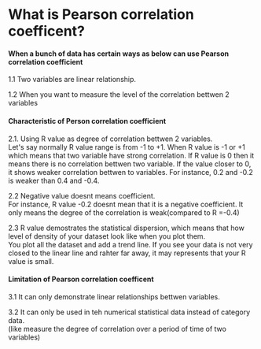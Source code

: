 # What is Pearson correlation coefficent? 

#### When a bunch of data has certain ways as below can use Pearson correlation coefficient
1.1 Two variables are linear relationship.  

1.2 When you want to measure the level of the correlation bettwen 2 variables

#### Characteristic of Person correlation coefficient
2.1. Using R value as degree of correlation bettwen 2 variables.  
Let's say normally R value range is from -1 to +1. When R value is -1 or +1 which means that two variable have strong correlation. 
If R value is 0 then it means there is no correlation bettwen two variable. If the value closer to 0, it shows weaker correlation bettwen to variables. 
For instance, 0.2 and -0.2 is weaker than 0.4 and -0.4.  

2.2 Negative value doesnt means coefficient.  
For instance, R value -0.2 doesnt mean that it is a negative coefficient. It only means the degree of the correlation is weak(compared to R =-0.4)  

2.3 R value demostrates the statistical dispersion, which means that how level of density of your dataset look like when you plot them.  
You plot all the dataset and add a trend line. If you see your data is not very closed to the linear line and rahter far away, it may represents that your R value is small.


#### Limitation of Pearson correlation coefficent
3.1 It can only demonstrate linear relationships bettwen variables.  

3.2 It can only be used in teh numerical statistical data instead of category data.   
(like measure the degree of correlation over a period of time of two variables)
